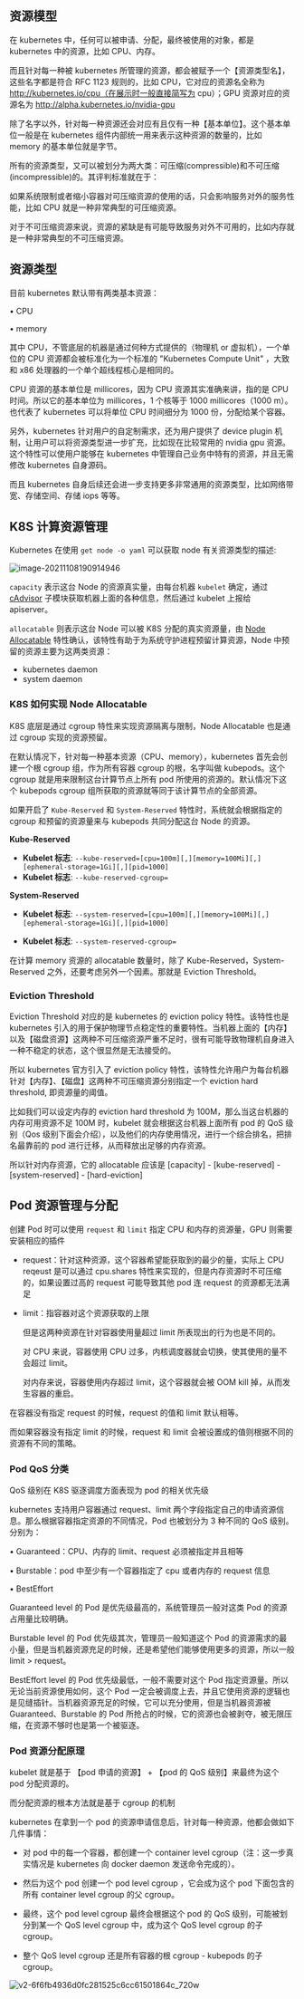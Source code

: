 ## 资源模型

在 kubernetes 中，任何可以被申请、分配，最终被使用的对象，都是 kubernetes 中的资源，比如 CPU、内存。

而且针对每一种被 kubernetes 所管理的资源，都会被赋予一个【资源类型名】，这些名字都是符合 RFC 1123 规则的，比如 CPU，它对应的资源名全称为 http://kubernetes.io/cpu（在展示时一般直接简写为 cpu）；GPU 资源对应的资源名为 http://alpha.kubernetes.io/nvidia-gpu

除了名字以外，针对每一种资源还会对应有且仅有一种【基本单位】。这个基本单位一般是在 kubernetes 组件内部统一用来表示这种资源的数量的，比如 memory 的基本单位就是字节。

所有的资源类型，又可以被划分为两大类：可压缩(compressible)和不可压缩(incompressible)的。其评判标准就在于：

如果系统限制或者缩小容器对可压缩资源的使用的话，只会影响服务对外的服务性能，比如 CPU 就是一种非常典型的可压缩资源。

对于不可压缩资源来说，资源的紧缺是有可能导致服务对外不可用的，比如内存就是一种非常典型的不可压缩资源。

## 资源类型

目前 kubernetes 默认带有两类基本资源：

• CPU

• memory

其中 CPU，不管底层的机器是通过何种方式提供的（物理机 or 虚拟机），一个单位的 CPU 资源都会被标准化为一个标准的 "Kubernetes Compute Unit" ，大致和 x86 处理器的一个单个超线程核心是相同的。

CPU 资源的基本单位是 millicores，因为 CPU 资源其实准确来讲，指的是 CPU 时间。所以它的基本单位为 millicores，1 个核等于 1000 millicores（1000 m）。也代表了 kubernetes 可以将单位 CPU 时间细分为 1000 份，分配给某个容器。

另外，kubernetes 针对用户的自定制需求，还为用户提供了 device plugin 机制，让用户可以将资源类型进一步扩充，比如现在比较常用的 nvidia gpu 资源。这个特性可以使用户能够在 kubernetes 中管理自己业务中特有的资源，并且无需修改 kubernetes 自身源码。

而且 kubernetes 自身后续还会进一步支持更多非常通用的资源类型，比如网络带宽、存储空间、存储 iops 等等。

## K8S 计算资源管理

Kubernetes 在使用 `get node -o yaml` 可以获取 node 有关资源类型的描述:

![image-20211108190914946](/Users/yanjigang01/Golang-Backend/云原生/K8S/image/image-20211108190914946.png)

`capacity` 表示这台 Node 的资源真实量，由每台机器 `kubelet` 确定，通过 [cAdvisor](https://github.com/google/cadvisor) 子模块获取机器上面的各种信息，然后通过 kubelet 上报给 apiserver。

`allocatable` 则表示这台 Node 可以被 K8S 分配的真实资源量，由 [Node Allocatable](https://kubernetes.io/zh/docs/tasks/administer-cluster/reserve-compute-resources/) 特性确认，该特性有助于为系统守护进程预留计算资源，Node 中预留的资源主要为这两类资源：

* kubernetes daemon
* system daemon

### K8S 如何实现 Node Allocatable

K8S 底层是通过 cgroup 特性来实现资源隔离与限制，Node Allocatable 也是通过 cgroup 实现的资源预留。

在默认情况下，针对每一种基本资源（CPU、memory），kubernetes 首先会创建一个根 cgroup 组，作为所有容器 cgroup 的根，名字叫做 kubepods。这个 cgroup 就是用来限制这台计算节点上所有 pod 所使用的资源的。默认情况下这个 kubepods cgroup 组所获取的资源就等同于该计算节点的全部资源。

如果开启了 `Kube-Reserved` 和 `System-Reserved` 特性时，系统就会根据指定的 cgroup 和预留的资源量来与 kubepods 共同分配这台 Node 的资源。

**Kube-Reserved**

- **Kubelet 标志**: `--kube-reserved=[cpu=100m][,][memory=100Mi][,][ephemeral-storage=1Gi][,][pid=1000]`
- **Kubelet 标志**: `--kube-reserved-cgroup=`

**System-Reserved**

- **Kubelet 标志**: `--system-reserved=[cpu=100m][,][memory=100Mi][,][ephemeral-storage=1Gi][,][pid=1000]`

- **Kubelet 标志**: `--system-reserved-cgroup=`

  

在计算 memory 资源的 allocatable 数量时，除了 Kube-Reserved，System-Reserved 之外，还要考虑另外一个因素。那就是 Eviction Threshold。

### Eviction Threshold

Eviction Threshold 对应的是 kubernetes 的 eviction policy 特性。该特性也是 kubernetes 引入的用于保护物理节点稳定性的重要特性。当机器上面的【内存】以及【磁盘资源】这两种不可压缩资源严重不足时，很有可能导致物理机自身进入一种不稳定的状态，这个很显然是无法接受的。

所以 kubernetes 官方引入了 eviction policy 特性，该特性允许用户为每台机器针对【内存】、【磁盘】这两种不可压缩资源分别指定一个 eviction hard threshold, 即资源量的阈值。

比如我们可以设定内存的 eviction hard threshold 为 100M，那么当这台机器的内存可用资源不足 100M 时，kubelet 就会根据这台机器上面所有 pod 的 QoS 级别（Qos 级别下面会介绍），以及他们的内存使用情况，进行一个综合排名，把排名最靠前的 pod 进行迁移，从而释放出足够的内存资源。

所以针对内存资源，它的 allocatable 应该是 [capacity] - [kube-reserved] - [system-reserved] - [hard-eviction]

## Pod 资源管理与分配

创建 Pod 时可以使用 `request` 和 `limit` 指定 CPU 和内存的资源量，GPU 则需要安装相应的插件

* request：针对这种资源，这个容器希望能获取到的最少的量，实际上 CPU reqeust 是可以通过 cpu.shares 特性来实现的，但是内存资源时不可压缩的，如果设置过高的 request 可能导致其他 pod 连 request 的资源都无法满足

* limit：指容器对这个资源获取的上限

  但是这两种资源在针对容器使用量超过 limit 所表现出的行为也是不同的。

  对 CPU 来说，容器使用 CPU 过多，内核调度器就会切换，使其使用的量不会超过 limit。

  对内存来说，容器使用内存超过 limit，这个容器就会被 OOM kill 掉，从而发生容器的重启。

在容器没有指定 request 的时候，request 的值和 limit 默认相等。

而如果容器没有指定 limit 的时候，request 和 limit 会被设置成的值则根据不同的资源有不同的策略。

### Pod QoS 分类

QoS 级别在 K8S 驱逐调度方面表现为 pod 的相关优先级

kubernetes 支持用户容器通过 request、limit 两个字段指定自己的申请资源信息。那么根据容器指定资源的不同情况，Pod 也被划分为 3 种不同的 QoS 级别。分别为：

• Guaranteed：CPU、内存的 limit、request 必须被指定并且相等

• Burstable：pod 中至少有一个容器指定了 cpu 或者内存的 request 信息

• BestEffort

 Guaranteed level 的 Pod 是优先级最高的，系统管理员一般对这类 Pod 的资源占用量比较明确。

 Burstable level 的 Pod 优先级其次，管理员一般知道这个 Pod 的资源需求的最小量，但是当机器资源充足的时候，还是希望他们能够使用更多的资源，所以一般 limit > request。

 BestEffort level 的 Pod 优先级最低，一般不需要对这个 Pod 指定资源量。所以无论当前资源使用如何，这个 Pod 一定会被调度上去，并且它使用资源的逻辑也是见缝插针。当机器资源充足的时候，它可以充分使用，但是当机器资源被 Guaranteed、Burstable 的 Pod 所抢占的时候，它的资源也会被剥夺，被无限压缩，在资源不够时也是第一个被驱逐。

### Pod 资源分配原理

kubelet 就是基于 【pod 申请的资源】 + 【pod 的 QoS 级别】来最终为这个 pod 分配资源的。

而分配资源的根本方法就是基于 cgroup 的机制

kubernetes 在拿到一个 pod 的资源申请信息后，针对每一种资源，他都会做如下几件事情：

* 对 pod 中的每一个容器，都创建一个 container level cgroup（注：这一步真实情况是 kubernetes 向 docker daemon 发送命令完成的）。

* 然后为这个 pod 创建一个 pod level cgroup ，它会成为这个 pod 下面包含的所有 container level cgroup 的父 cgroup。

* 最终，这个 pod level cgroup 最终会根据这个 pod 的 QoS 级别，可能被划分到某一个 QoS level cgroup 中，成为这个 QoS level cgroup 的子 cgroup。

* 整个 QoS level cgroup 还是所有容器的根 cgroup - kubepods 的子 cgroup。

![v2-6f6fb4936d0fc281525c6cc61501864c_720w](/Users/yanjigang01/Golang-Backend/云原生/K8S/image/v2-6f6fb4936d0fc281525c6cc61501864c_720w.jpg)



